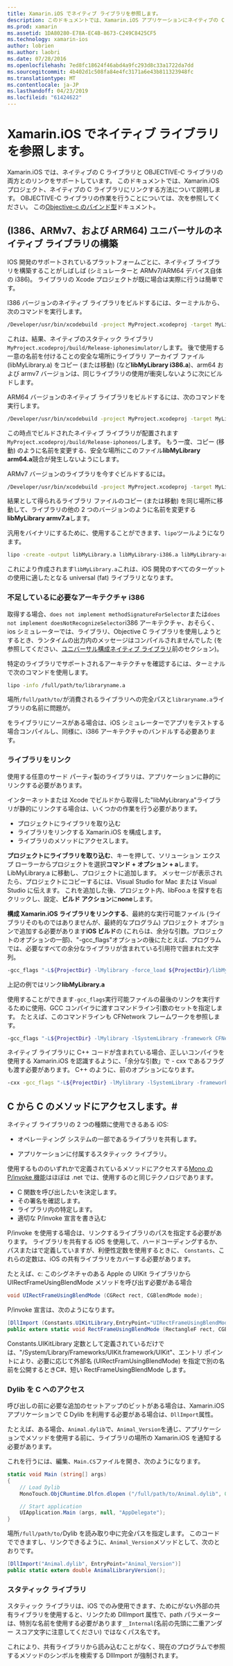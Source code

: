 ```yaml
---
title: Xamarin.iOS でネイティブ ライブラリを参照します。
description: このドキュメントでは、Xamarin.iOS アプリケーションにネイティブの C ライブラリにリンクする方法について説明します。 ユニバーサルのネイティブ ライブラリと C のメソッドへのアクセスをビルドする方法を説明C#します。
ms.prod: xamarin
ms.assetid: 1DA80280-E78A-EC4B-8673-C249C8425CF5
ms.technology: xamarin-ios
author: lobrien
ms.author: laobri
ms.date: 07/28/2016
ms.openlocfilehash: 7ed8fc18624f46abd4a9fc293d8c33a1722da7dd
ms.sourcegitcommit: 4b402d1c508fa84e4fc3171a6e43b811323948fc
ms.translationtype: MT
ms.contentlocale: ja-JP
ms.lasthandoff: 04/23/2019
ms.locfileid: "61424622"
---
```

# <a name="referencing-native-libraries-in-xamarinios"></a>Xamarin.iOS でネイティブ ライブラリを参照します。

Xamarin.iOS では、ネイティブの C ライブラリと OBJECTIVE-C ライブラリの両方とのリンクをサポートしています。 このドキュメントでは、Xamarin.iOS プロジェクト、ネイティブの C ライブラリにリンクする方法について説明します。 OBJECTIVE-C ライブラリの作業を行うことについては、次を参照してください。 この[Objective-c のバインド型](~/ios/platform/binding-objective-c/index.md)ドキュメント。

<a name="building_native" />

## <a name="building-universal-native-libraries-i386-armv7-and-arm64"></a>(I386、ARMv7、および ARM64) ユニバーサルのネイティブ ライブラリの構築

IOS 開発のサポートされているプラットフォームごとに、ネイティブ ライブラリを構築することがしばしば (シミュレーターと ARMv7/ARM64 デバイス自体の i386)。 ライブラリの Xcode プロジェクトが既に場合は実際に行うは簡単です。

I386 バージョンのネイティブ ライブラリをビルドするには、ターミナルから、次のコマンドを実行します。

```bash
/Developer/usr/bin/xcodebuild -project MyProject.xcodeproj -target MyLibrary -sdk iphonesimulator -arch i386 -configuration Release clean build
```

これは、結果、ネイティブのスタティック ライブラリ `MyProject.xcodeproj/build/Release-iphonesimulator/`します。 後で使用する一意の名前を付けることの安全な場所にライブラリ アーカイブ ファイル (libMyLibrary.a) をコピー (または移動) (など**libMyLibrary i386.a**)、arm64 および armv7 バージョンは、同じライブラリの使用が衝突しないように次にビルドします。

ARM64 バージョンのネイティブ ライブラリをビルドするには、次のコマンドを実行します。

```bash
/Developer/usr/bin/xcodebuild -project MyProject.xcodeproj -target MyLibrary -sdk iphoneos -arch arm64 -configuration Release clean build
```

この時点でビルドされたネイティブ ライブラリが配置されます`MyProject.xcodeproj/build/Release-iphoneos/`します。 もう一度、コピー (移動) のように名前を変更する、安全な場所にこのファイル**libMyLibrary arm64.a**競合が発生しないようにします。

ARMv7 バージョンのライブラリを今すぐビルドするには。

```bash
/Developer/usr/bin/xcodebuild -project MyProject.xcodeproj -target MyLibrary -sdk iphoneos -arch armv7 -configuration Release clean build
```

結果として得られるライブラリ ファイルのコピー (または移動) を同じ場所に移動して、ライブラリの他の 2 つのバージョンのように名前を変更する**libMyLibrary armv7.a**します。

汎用をバイナリにするために、使用することができます、`lipo`ツールようになります。

```bash
lipo -create -output libMyLibrary.a libMyLibrary-i386.a libMyLibrary-arm64.a libMyLibrary-armv7.a
```

これにより作成されます`libMyLibrary.a`これは、iOS 開発のすべてのターゲットの使用に適したとなる universal (fat) ライブラリとなります。


### <a name="missing-required-architecture-i386"></a>不足しているに必要なアーキテクチャ i386

取得する場合、`does not implement methodSignatureForSelector`または`does not implement doesNotRecognizeSelector`i386 アーキテクチャ、おそらく、ios シミュレーターでは、ライブラリ、Objective C ライブラリを使用しようとするとき、ランタイムの出力内のメッセージはコンパイルされませんでした (を参照してください、[ユニバーサル構成ネイティブ ライブラリ](#building_native)前のセクション)。

特定のライブラリでサポートされるアーキテクチャを確認するには、ターミナルで次のコマンドを使用します。

```bash
lipo -info /full/path/to/libraryname.a
```

場所`/full/path/to/`が消費されるライブラリへの完全パスと`libraryname.a`ライブラリの名前に問題が。

をライブラリにソースがある場合は、iOS シミュレーターでアプリをテストする場合コンパイルし、同様に、i386 アーキテクチャのバンドルする必要あります。

### <a name="linking-your-library"></a>ライブラリをリンク

使用する任意のサード パーティ製のライブラリは、アプリケーションに静的にリンクする必要があります。 

インターネットまたは Xcode でビルドから取得した"libMyLibrary.a"ライブラリが静的にリンクする場合は、いくつかの作業を行う必要があります。

-  プロジェクトにライブラリを取り込む
-  ライブラリをリンクする Xamarin.iOS を構成します。
-  ライブラリのメソッドにアクセスします。


**プロジェクトにライブラリを取り込む**、キーを押して、ソリューション エクスプ ローラーからプロジェクトを選択**コマンド + オプション + a**します。 LibMyLibrary.a に移動し、プロジェクトに追加します。 メッセージが表示されたら、プロジェクトにコピーするには、Visual Studio for Mac または Visual Studio に伝えます。 これを追加した後、プロジェクト内、libFoo.a を探すを右クリックし、設定、**ビルド アクション**に**none**します。

**構成 Xamarin.iOS ライブラリをリンクする**、最終的な実行可能ファイル (ライブラリそのものではありませんが、最終的なプログラム) プロジェクト オプションで追加する必要があります**iOS ビルド**の (これらは、余分な引数。プロジェクトのオプションの一部)、"-gcc_flags"オプションの後にたとえば、プログラムでは、必要なすべての余分なライブラリが含まれている引用符で囲まれた文字列。

```bash
-gcc_flags "-L${ProjectDir} -lMylibrary -force_load ${ProjectDir}/libMyLibrary.a"
```

上記の例ではリンク**libMyLibrary.a**

使用することができます`-gcc_flags`実行可能ファイルの最後のリンクを実行するために使用、GCC コンパイラに渡すコマンドライン引数のセットを指定します。 たとえば、このコマンドラインも CFNetwork フレームワークを参照します。

```bash
-gcc_flags "-L${ProjectDir} -lMylibrary -lSystemLibrary -framework CFNetwork -force_load ${ProjectDir}/libMyLibrary.a"
```

ネイティブ ライブラリに C++ コードが含まれている場合、正しいコンパイラを使用する Xamarin.iOS を認識するように、「余分な引数」で - cxx であるフラグも渡す必要があります。 C++ のように、前のオプションになります。

```bash
-cxx -gcc_flags "-L${ProjectDir} -lMylibrary -lSystemLibrary -framework CFNetwork -force_load ${ProjectDir}/libMyLibrary.a"
```

<a name="Accessing_C_Methods_from_C#" />

## <a name="accessing-c-methods-from-c35"></a>C から C のメソッドにアクセスします。&#35;

ネイティブ ライブラリの 2 つの種類に使用できるある iOS:

-  オペレーティング システムの一部であるライブラリを共有します。

-  アプリケーションに付属するスタティック ライブラリ。


使用するもののいずれかで定義されているメソッドにアクセスする[Mono の P/invoke 機能](https://www.mono-project.com/docs/advanced/pinvoke/)はほぼは .net では、使用するのと同じテクノロジであります。

-  C 関数を呼び出したいを決定します。
-  その署名を確認します。
-  ライブラリ内の特定します。
-  適切な P/invoke 宣言を書き込む

P/invoke を使用する場合は、リンクするライブラリのパスを指定する必要があります。 ライブラリを共有する iOS を使用して、ハードコーディングするか、パスまたはで定義していますが、利便性定数を使用するときに、 `Constants`、これらの定数は、iOS の共有ライブラリをカバーする必要があります。

たとえば、c: このシグネチャのある Apple の UIKit ライブラリから UIRectFrameUsingBlendMode メソッドを呼び出す必要がある場合

```csharp
void UIRectFrameUsingBlendMode (CGRect rect, CGBlendMode mode);
```

P/invoke 宣言は、次のようになります。

```csharp
[DllImport (Constants.UIKitLibrary,EntryPoint="UIRectFrameUsingBlendMode")]
public extern static void RectFrameUsingBlendMode (RectangleF rect, CGBlendMode blendMode);
```

Constants.UIKitLibrary 定数として定義されているだけでは、"/System/Library/Frameworks/UIKit.framework/UIKit"、エントリ ポイントにより、必要に応じて外部名 (UIRectFramUsingBlendMode) を指定で別の名前を公開するときC#、短い RectFrameUsingBlendMode します。

<a name="Accessing_C_Dylibs" />

### <a name="accessing-c-dylibs"></a>Dylib を C へのアクセス

呼び出しの前に必要な追加のセットアップのビットがある場合は、Xamarin.iOS アプリケーションで C Dylib を利用する必要がある場合は、`DllImport`属性。

たとえば、ある場合、`Animal.dylib`で、`Animal_Version`を通じ、アプリケーションでメソッドを使用する前に、ライブラリの場所の Xamarin.iOS を通知する必要があります。

これを行うには、編集、`Main.CS`ファイルを開き、次のようになります。

```csharp
static void Main (string[] args)
{
    // Load Dylib
    MonoTouch.ObjCRuntime.Dlfcn.dlopen ("/full/path/to/Animal.dylib", 0);

    // Start application
    UIApplication.Main (args, null, "AppDelegate");
}
```

場所`/full/path/to/`Dylib を読み取り中に完全パスを指定します。 このコードでできますし、リンクできるように、`Animal_Version`メソッドとして、次のとおりです。

```csharp
[DllImport("Animal.dylib", EntryPoint="Animal_Version")]
public static extern double AnimalLibraryVersion();
```

<a name="Static_Libraries" />

### <a name="static-libraries"></a>スタティック ライブラリ

スタティック ライブラリは、iOS でのみ使用できます、ためにがない外部の共有ライブラリを使用すると、リンクため DllImport 属性で、path パラメーターは、特別な名前を使用する必要があります`__Internal`(名前の先頭に二重アンダー スコア文字に注意してください) ではなくパス名です。

これにより、共有ライブラリから読み込むことがなく、現在のプログラムで参照するメソッドのシンボルを検索する DllImport が強制されます。


